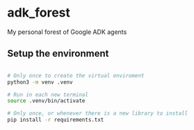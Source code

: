 # adk_forest
My personal forest of Google ADK agents


## Setup the environment

```bash

# Only once to create the virtual enviroment
python3 -m venv .venv

# Run in each new terminal
source .venv/bin/activate

# Only once, or whenever there is a new library to install
pip install -r requirements.txt
```


